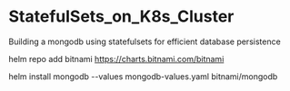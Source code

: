 # StatefulSets_on_K8s_Cluster
Building a mongodb using statefulsets for efficient database persistence

helm repo add bitnami https://charts.bitnami.com/bitnami

helm install mongodb --values mongodb-values.yaml bitnami/mongodb